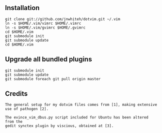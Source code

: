 ## Installation

    git clone git://github.com/jnwhiteh/dotvim.git ~/.vim
    ln -s $HOME/.vim/vimrc $HOME/.vimrc
    ln -s $HOME/.vim/gvimrc $HOME/.gvimrc
    cd $HOME/.vim
    git submodule init
    git submodule update
    cd $HOME/.vim

## Upgrade all bundled plugins

    git submodule init
    git submodule update
    git submodule foreach git pull origin master


## Credits

    The general setup for my dotvim files comes from [1], making extensive
    use of pathogen [2].

    The evince_vim_dbus.py script included for Ubuntu has been altered from the
    gedit synctex plugin by viscious, obtained at [3].

[1]: http://vimcasts.org/episodes/synchronizing-plugins-with-git-submodules-and-pathogen/
[2]: http://www.vim.org/scripts/script.php?script_id=2332
[3]: http://jlebl.wordpress.com/2011/01/13/vim-evince-and-forward-and-backward-latex-synctex-search/
